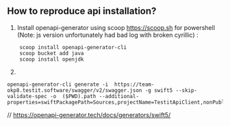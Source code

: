 ## How to reproduce api installation?


1. Install openapi-generator using scoop https://scoop.sh for powershell (Note: js version unfortunately had bad log with broken cyrillic) :
```
    scoop install openapi-generator-cli
    scoop bucket add java
    scoop install openjdk
```
2. 
```
openapi-generator-cli generate -i  https://team-okp8.testit.software/swagger/v2/swagger.json -g swift5 --skip-validate-spec -o  ($PWD).path --additional-properties=swiftPackagePath=Sources,projectName=TestitApiClient,nonPublicApi=false
```

// https://openapi-generator.tech/docs/generators/swift5/